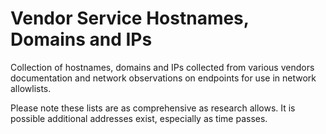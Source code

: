 # Vendor Service Hostnames, Domains and IPs

Collection of hostnames, domains and IPs collected from various vendors documentation and network observations on endpoints for use in network allowlists.

Please note these lists are as comprehensive as research allows. It is possible additional addresses exist, especially as time passes. 
